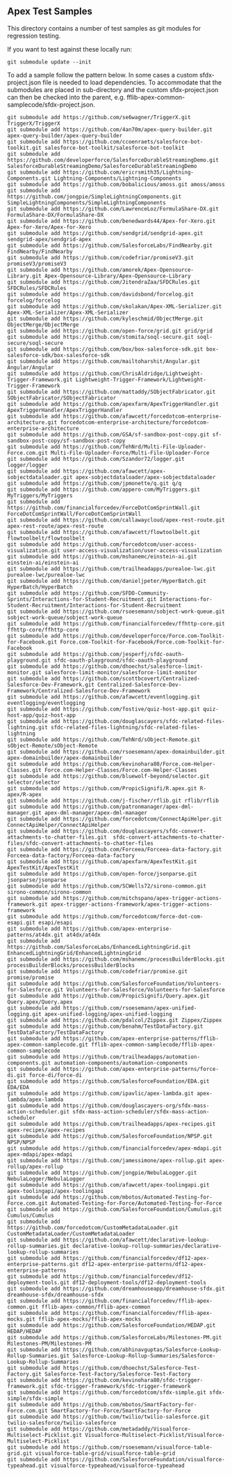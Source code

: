 ## Apex Test Samples

This directory contains a number of test samples as git modules for regression testing. 

If you want to test against these locally run:

    git submodule update --init

To add a sample follow the pattern below. In some cases a custom sfdx-project.json file is needed to load dependencies. To accommodate that the submodules are placed in sub-directory and the custom sfdx-project.json can then be checked into the parent, e.g. fflib-apex-common-samplecode/sfdx-project.json.  

    git submodule add https://github.com/se6wagner/TriggerX.git TriggerX/TriggerX
    git submodule add https://github.com/4an70m/apex-query-builder.git apex-query-builder/apex-query-builder
    git submodule add https://github.com/ccoenraets/salesforce-bot-toolkit.git salesforce-bot-toolkit/salesforce-bot-toolkit
    git submodule add https://github.com/developerforce/SalesforceDurableStreamingDemo.git SalesforceDurableStreamingDemo/SalesforceDurableStreamingDemo
    git submodule add https://github.com/ericrsmith35/Lightning-Components.git Lightning-Components/Lightning-Components
    git submodule add https://github.com/bobalicious/amoss.git amoss/amoss
    git submodule add https://github.com/jongpie/SimpleLightningComponents.git SimpleLightningComponents/SimpleLightningComponents
    git submodule add https://github.com/LawrenceLoz/FormulaShare-DX.git FormulaShare-DX/FormulaShare-DX
    git submodule add https://github.com/benedwards44/Apex-for-Xero.git Apex-for-Xero/Apex-for-Xero
    git submodule add https://github.com/sendgrid/sendgrid-apex.git sendgrid-apex/sendgrid-apex
    git submodule add https://github.com/SalesforceLabs/FindNearby.git FindNearby/FindNearby
    git submodule add https://github.com/codefriar/promiseV3.git promiseV3/promiseV3
    git submodule add https://github.com/amorek/Apex-Opensource-Library.git Apex-Opensource-Library/Apex-Opensource-Library
    git submodule add https://github.com/JitendraZaa/SFDCRules.git SFDCRules/SFDCRules
    git submodule add https://github.com/davidsbond/forcelog.git forcelog/forcelog
    git submodule add https://github.com/skolakan/Apex-XML-Serializer.git Apex-XML-Serializer/Apex-XML-Serializer
    git submodule add https://github.com/kyleschmid/ObjectMerge.git ObjectMerge/ObjectMerge
    git submodule add https://github.com/open-force/grid.git grid/grid
    git submodule add https://github.com/stomita/soql-secure.git soql-secure/soql-secure 
    git submodule add https://github.com/box/box-salesforce-sdk.git box-salesforce-sdk/box-salesforce-sdk
    git submodule add https://github.com/mailtoharshit/Angular.git Angular/Angular
    git submodule add https://github.com/ChrisAldridge/Lightweight-Trigger-Framework.git Lightweight-Trigger-Framework/Lightweight-Trigger-Framework
    git submodule add https://github.com/mattaddy/SObjectFabricator.git SObjectFabricator/SObjectFabricator
    git submodule add https://github.com/apexfarm/ApexTriggerHandler.git ApexTriggerHandler/ApexTriggerHandler
    git submodule add https://github.com/afawcett/forcedotcom-enterprise-architecture.git forcedotcom-enterprise-architecture/forcedotcom-enterprise-architecture
    git submodule add https://github.com/GSA/sf-sandbox-post-copy.git sf-sandbox-post-copy/sf-sandbox-post-copy
    git submodule add https://github.com/TehNrd/Multi-File-Uploader-Force.com.git Multi-File-Uploader-Force/Multi-File-Uploader-Force
    git submodule add https://github.com/Szandor72/logger.git logger/logger
    git submodule add https://github.com/afawcett/apex-sobjectdataloader.git apex-sobjectdataloader/apex-sobjectdataloader
    git submodule add https://github.com/jpmonette/q.git q/q
    git submodule add https://github.com/appero-com/MyTriggers.git MyTriggers/MyTriggers
    git submodule add https://github.com/financialforcedev/ForceDotComSprintWall.git ForceDotComSprintWall/ForceDotComSprintWall
    git submodule add https://github.com/callawaycloud/apex-rest-route.git apex-rest-route/apex-rest-route
    git submodule add https://github.com/afawcett/flowtoolbelt.git flowtoolbelt/flowtoolbelt
    git submodule add https://github.com/forcedotcom/user-access-visualization.git user-access-visualization/user-access-visualization
    git submodule add https://github.com/mshanemc/einstein-ai.git einstein-ai/einstein-ai
    git submodule add https://github.com/trailheadapps/purealoe-lwc.git purealoe-lwc/purealoe-lwc
    git submodule add https://github.com/danieljpeter/HyperBatch.git HyperBatch/HyperBatch
    git submodule add https://github.com/SFDO-Community-Sprints/Interactions-for-Student-Recruitment.git Interactions-for-Student-Recruitment/Interactions-for-Student-Recruitment
    git submodule add https://github.com/rsoesemann/sobject-work-queue.git sobject-work-queue/sobject-work-queue
    git submodule add https://github.com/financialforcedev/ffhttp-core.git ffhttp-core/ffhttp-core
    git submodule add https://github.com/developerforce/Force.com-Toolkit-for-Facebook.git Force.com-Toolkit-for-Facebook/Force.com-Toolkit-for-Facebook
    git submodule add https://github.com/jesperfj/sfdc-oauth-playground.git sfdc-oauth-playground/sfdc-oauth-playground
    git submodule add https://github.com/dhoechst/salesforce-limit-monitor.git salesforce-limit-monitor/salesforce-limit-monitor
    git submodule add https://github.com/scottbcovert/Centralized-Salesforce-Dev-Framework.git Centralized-Salesforce-Dev-Framework/Centralized-Salesforce-Dev-Framework
    git submodule add https://github.com/afawcett/eventlogging.git eventlogging/eventlogging
    git submodule add https://github.com/fostive/quiz-host-app.git quiz-host-app/quiz-host-app
    git submodule add https://github.com/douglascayers/sfdc-related-files-lightning.git sfdc-related-files-lightning/sfdc-related-files-lightning
    git submodule add https://github.com/TehNrd/sObject-Remote.git sObject-Remote/sObject-Remote
    git submodule add https://github.com/rsoesemann/apex-domainbuilder.git apex-domainbuilder/apex-domainbuilder
    git submodule add https://github.com/kevinohara80/Force.com-Helper-Classes.git Force.com-Helper-Classes/Force.com-Helper-Classes
    git submodule add https://github.com/bluewolf-beyond/selector.git selector/selector
    git submodule add https://github.com/PropicSignifi/R.apex.git R-apex/R-apex
    git submodule add https://github.com/j-fischer/rflib.git rflib/rflib
    git submodule add https://github.com/patronmanager/apex-dml-manager.git apex-dml-manager/apex-dml-manager
    git submodule add https://github.com/forcedotcom/ConnectApiHelper.git ConnectApiHelper/ConnectApiHelper    
    git submodule add https://github.com/douglascayers/sfdc-convert-attachments-to-chatter-files.git  sfdc-convert-attachments-to-chatter-files/sfdc-convert-attachments-to-chatter-files
    git submodule add https://github.com/Forceea/Forceea-data-factory.git Forceea-data-factory/Forceea-data-factory
    git submodule add https://github.com/apexfarm/ApexTestKit.git ApexTestKit/ApexTestKit
    git submodule add https://github.com/open-force/jsonparse.git jsonparse/jsonparse
    git submodule add https://github.com/SCWells72/sirono-common.git sirono-common/sirono-common
    git submodule add https://github.com/mitchspano/apex-trigger-actions-framework.git apex-trigger-actions-framework/apex-trigger-actions-framework
    git submodule add https://github.com/forcedotcom/force-dot-com-esapi.git esapi/esapi
    git submodule add https://github.com/apex-enterprise-patterns/at4dx.git at4dx/at4dx
    git submodule add https://github.com/SalesforceLabs/EnhancedLightningGrid.git EnhancedLightningGrid/EnhancedLightningGrid
    git submodule add https://github.com/mshanemc/processBuilderBlocks.git processBuilderBlocks/processBuilderBlocks
    git submodule add https://github.com/codefriar/promise.git promise/promise
    git submodule add https://github.com/SalesforceFoundation/Volunteers-for-Salesforce.git Volunteers-for-Salesforce/Volunteers-for-Salesforce
    git submodule add https://github.com/PropicSignifi/Query.apex.git Query.apex/Query.apex
    git submodule add https://github.com/rsoesemann/apex-unified-logging.git apex-unified-logging/apex-unified-logging
    git submodule add https://github.com/pdalcol/Zippex.git Zippex/Zippex
    git submodule add https://github.com/benahm/TestDataFactory.git TestDataFactory/TestDataFactory
    git submodule add https://github.com/apex-enterprise-patterns/fflib-apex-common-samplecode.git fflib-apex-common-samplecode/fflib-apex-common-samplecode
    git submodule add https://github.com/trailheadapps/automation-components.git automation-components/automation-components
    git submodule add https://github.com/apex-enterprise-patterns/force-di.git force-di/force-di
    git submodule add https://github.com/SalesforceFoundation/EDA.git EDA/EDA
    git submodule add https://github.com/ipavlic/apex-lambda.git apex-lambda/apex-lambda
    git submodule add https://github.com/douglascayers-org/sfdx-mass-action-scheduler.git sfdx-mass-action-scheduler/sfdx-mass-action-scheduler
    git submodule add https://github.com/trailheadapps/apex-recipes.git apex-recipes/apex-recipes
    git submodule add https://github.com/SalesforceFoundation/NPSP.git NPSP/NPSP
    git submodule add https://github.com/financialforcedev/apex-mdapi.git apex-mdapi/apex-mdapi
    git submodule add https://github.com/jamessimone/apex-rollup.git apex-rollup/apex-rollup
    git submodule add https://github.com/jongpie/NebulaLogger.git NebulaLogger/NebulaLogger
    git submodule add https://github.com/afawcett/apex-toolingapi.git apex-toolingapi/apex-toolingapi
    git submodule add https://github.com/mbotos/Automated-Testing-for-Force.com.git Automated-Testing-for-Force/Automated-Testing-for-Force
    git submodule add https://github.com/SalesforceFoundation/Cumulus.git Cumulus/Cumulus
    git submodule add https://github.com/forcedotcom/CustomMetadataLoader.git CustomMetadataLoader/CustomMetadataLoader
    git submodule add https://github.com/afawcett/declarative-lookup-rollup-summaries.git declarative-lookup-rollup-summaries/declarative-lookup-rollup-summaries
    git submodule add https://github.com/financialforcedev/df12-apex-enterprise-patterns.git df12-apex-enterprise-patterns/df12-apex-enterprise-patterns
    git submodule add https://github.com/financialforcedev/df12-deployment-tools.git df12-deployment-tools/df12-deployment-tools
    git submodule add https://github.com/dreamhouseapp/dreamhouse-sfdx.git dreamhouse-sfdx/dreamhouse-sfdx
    git submodule add https://github.com/financialforcedev/fflib-apex-common.git fflib-apex-common/fflib-apex-common
    git submodule add https://github.com/financialforcedev/fflib-apex-mocks.git fflib-apex-mocks/fflib-apex-mocks
    git submodule add https://github.com/SalesforceFoundation/HEDAP.git HEDAP/HEDAP
    git submodule add https://github.com/SalesforceLabs/Milestones-PM.git Milestones-PM/Milestones-PM
    git submodule add https://github.com/abhinavguptas/Salesforce-Lookup-Rollup-Summaries.git Salesforce-Lookup-Rollup-Summaries/Salesforce-Lookup-Rollup-Summaries
    git submodule add https://github.com/dhoechst/Salesforce-Test-Factory.git Salesforce-Test-Factory/Salesforce-Test-Factory
    git submodule add https://github.com/kevinohara80/sfdc-trigger-framework.git sfdc-trigger-framework/sfdc-trigger-framework
    git submodule add https://github.com/forcedotcom/sfdx-simple.git sfdx-simple/sfdx-simple
    git submodule add https://github.com/mbotos/SmartFactory-for-Force.com.git SmartFactory-for-Force/SmartFactory-for-Force
    git submodule add https://github.com/twilio/twilio-salesforce.git twilio-salesforce/twilio-salesforce
    git submodule add https://github.com/metadaddy/Visualforce-Multiselect-Picklist.git Visualforce-Multiselect-Picklist/Visualforce-Multiselect-Picklist
    git submodule add https://github.com/rsoesemann/visualforce-table-grid.git visualforce-table-grid/visualforce-table-grid
    git submodule add https://github.com/SalesforceFoundation/visualforce-typeahead.git visualforce-typeahead/visualforce-typeahead
